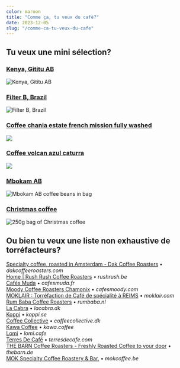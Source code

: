 ```yaml
---
color: maroon
title: "Comme ça, tu veux du café?"
date: 2023-12-05
slug: "/comme-ca-tu-veux-du-cafe"
---
```


## Tu veux une mini sélection?

### [Kenya, Gititu AB](https://mokcoffee.be/collections/coffee/products/kenya-gititu-aa)
![Kenya, Gititu AB](https://mokcoffee.be/cdn/shop/files/MU-GITITU-AB-F_1200x.jpg?v=1700071299)

### [Filter B, Brazil](https://mokcoffee.be/collections/coffee/products/pour-boy-filter-blend)

![Filter B, Brazil](https://mokcoffee.be/cdn/shop/files/MU-FILTER-B-DIAMOND_1200x.jpg?v=1701078027)

### [Coffee chania estate french mission fully washed](https://www.terresdecafe.com/en/coffee-on-promotion/840-15332-coffee-chania-estate-french-mission-fully-washed.html#/33-coffee_packaging-250gr/79-grinding-beans)

![](https://www.terresdecafe.com/6786-large_default/coffee-chania-estate-french-mission-fully-washed.jpg)

### [Coffee volcan azul caturra](https://www.terresdecafe.com/en/beans-or-ground-coffee/445-6195-volcan-azul-caturra-3700926145966.html#/33-coffee_packaging-250gr/79-grinding-beans)

![](https://www.terresdecafe.com/6783-large_default/volcan-azul-caturra.jpg)

### [Mbokam AB](https://thebarn.de/products/mbokam-ab)

![Mbokam AB coffee beans in bag](https://thebarn.de/cdn/shop/files/MbokamABfilter.png?v=1697028671&width=1445)

### [Christmas coffee](https://thebarn.de/products/christmas-coffee)

![250g bag of Christmas coffee](https://thebarn.de/cdn/shop/files/christmascoffee.png?v=1701361864&width=1445)


## Ou bien tu veux une liste non exhaustive de torréfacteurs?

[Specialty coffee, roasted in Amsterdam - Dak Coffee Roasters](https://www.dakcoffeeroasters.com/) • *dakcoffeeroasters.com*  
[Home | Rush Rush Coffee Roasters](https://rushrush.be/) • *rushrush.be*  
[Cafés Muda](https://cafesmuda.fr/) • *cafesmuda.fr*  
[Moody Coffee Roasters Chamonix](https://cafesmoody.com/) • *cafesmoody.com*  
[MOKLAIR : Torréfaction de Café de spécialité à REIMS](https://www.moklair.com/) • *moklair.com*  
[Rum Baba Coffee Roasters](https://rumbaba.nl/) • *rumbaba.nl*  
[La Cabra](https://www.lacabra.dk/) • *lacabra.dk*  
[Koppi](https://www.koppi.se/) • *koppi.se*  
[Coffee Collective](https://coffeecollective.dk/) • *coffeecollective.dk*  
[Kawa Coffee](https://kawa.coffee/) • *kawa.coffee*  
[Lomi](https://lomi.cafe/) • *lomi.cafe*  
[Terres De Café](https://www.terresdecafe.com/en/) • *terresdecafe.com*  
[THE BARN Coffee Roasters - Freshly Roasted Coffee to your door](https://thebarn.de/) • *thebarn.de*  
[MOK Specialty Coffee Roastery & Bar.](https://mokcoffee.be/) • *mokcoffee.be*  
